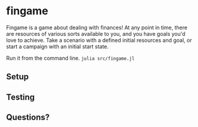 # fingame
Fingame is a game about dealing with finances! At any point in time, there are resources of various sorts available to you, and you have goals you'd love to achieve. Take a scenario with a defined initial resources and goal, or start a campaign with an initial start state.

Run it from the command line. `julia src/fingame.jl`
## Setup

## Testing

## Questions?
